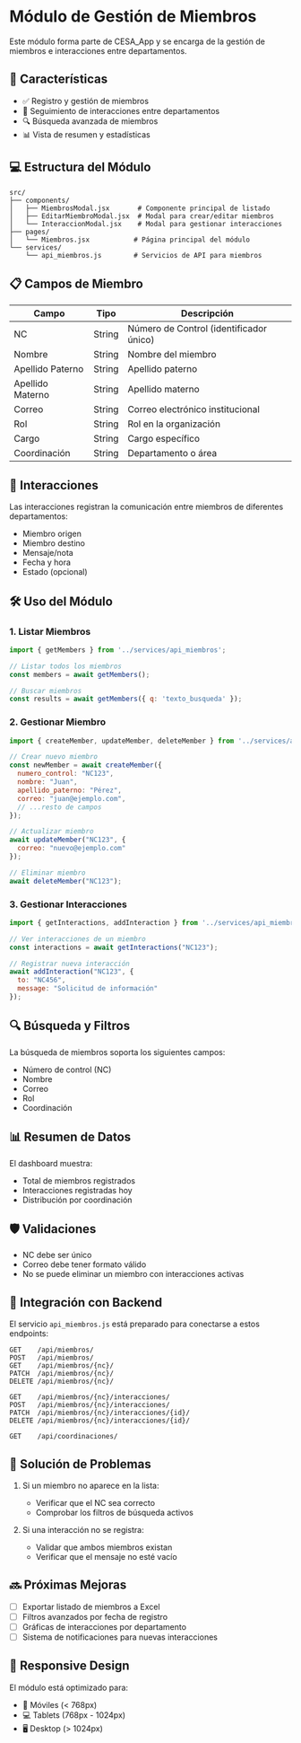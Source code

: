 # Módulo de Gestión de Miembros

Este módulo forma parte de CESA_App y se encarga de la gestión de miembros e interacciones entre departamentos.

## 🚀 Características

- ✅ Registro y gestión de miembros
- 📝 Seguimiento de interacciones entre departamentos
- 🔍 Búsqueda avanzada de miembros
- 📊 Vista de resumen y estadísticas

## 💻 Estructura del Módulo

```
src/
├── components/
│   ├── MiembrosModal.jsx       # Componente principal de listado
│   ├── EditarMiembroModal.jsx  # Modal para crear/editar miembros
│   └── InteraccionModal.jsx    # Modal para gestionar interacciones
├── pages/
│   └── Miembros.jsx           # Página principal del módulo
└── services/
    └── api_miembros.js        # Servicios de API para miembros
```

## 📋 Campos de Miembro

| Campo | Tipo | Descripción |
|-------|------|-------------|
| NC | String | Número de Control (identificador único) |
| Nombre | String | Nombre del miembro |
| Apellido Paterno | String | Apellido paterno |
| Apellido Materno | String | Apellido materno |
| Correo | String | Correo electrónico institucional |
| Rol | String | Rol en la organización |
| Cargo | String | Cargo específico |
| Coordinación | String | Departamento o área |

## 🔄 Interacciones

Las interacciones registran la comunicación entre miembros de diferentes departamentos:

- Miembro origen
- Miembro destino
- Mensaje/nota
- Fecha y hora
- Estado (opcional)

## 🛠️ Uso del Módulo

### 1. Listar Miembros

```javascript
import { getMembers } from '../services/api_miembros';

// Listar todos los miembros
const members = await getMembers();

// Buscar miembros
const results = await getMembers({ q: 'texto_busqueda' });
```

### 2. Gestionar Miembro

```javascript
import { createMember, updateMember, deleteMember } from '../services/api_miembros';

// Crear nuevo miembro
const newMember = await createMember({
  numero_control: "NC123",
  nombre: "Juan",
  apellido_paterno: "Pérez",
  correo: "juan@ejemplo.com",
  // ...resto de campos
});

// Actualizar miembro
await updateMember("NC123", { 
  correo: "nuevo@ejemplo.com" 
});

// Eliminar miembro
await deleteMember("NC123");
```

### 3. Gestionar Interacciones

```javascript
import { getInteractions, addInteraction } from '../services/api_miembros';

// Ver interacciones de un miembro
const interactions = await getInteractions("NC123");

// Registrar nueva interacción
await addInteraction("NC123", {
  to: "NC456",
  message: "Solicitud de información"
});
```

## 🔍 Búsqueda y Filtros

La búsqueda de miembros soporta los siguientes campos:
- Número de control (NC)
- Nombre
- Correo
- Rol
- Coordinación

## 📊 Resumen de Datos

El dashboard muestra:
- Total de miembros registrados
- Interacciones registradas hoy
- Distribución por coordinación

## 🛡️ Validaciones

- NC debe ser único
- Correo debe tener formato válido
- No se puede eliminar un miembro con interacciones activas

## 🔗 Integración con Backend

El servicio `api_miembros.js` está preparado para conectarse a estos endpoints:

```
GET    /api/miembros/
POST   /api/miembros/
GET    /api/miembros/{nc}/
PATCH  /api/miembros/{nc}/
DELETE /api/miembros/{nc}/

GET    /api/miembros/{nc}/interacciones/
POST   /api/miembros/{nc}/interacciones/
PATCH  /api/miembros/{nc}/interacciones/{id}/
DELETE /api/miembros/{nc}/interacciones/{id}/

GET    /api/coordinaciones/
```

## 🐛 Solución de Problemas

1. Si un miembro no aparece en la lista:
   - Verificar que el NC sea correcto
   - Comprobar los filtros de búsqueda activos

2. Si una interacción no se registra:
   - Validar que ambos miembros existan
   - Verificar que el mensaje no esté vacío

## 🔜 Próximas Mejoras

- [ ] Exportar listado de miembros a Excel
- [ ] Filtros avanzados por fecha de registro
- [ ] Gráficas de interacciones por departamento
- [ ] Sistema de notificaciones para nuevas interacciones

## 📱 Responsive Design

El módulo está optimizado para:
- 📱 Móviles (< 768px)
- 💻 Tablets (768px - 1024px)
- 🖥️ Desktop (> 1024px)